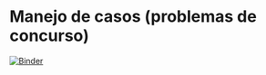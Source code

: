 # Manejo de casos (problemas de concurso)

[![Binder](https://mybinder.org/badge_logo.svg)](https://mybinder.org/v2/gh/jzaldivar/manejo-de-casos/HEAD?filepath=Manejo%20de%20casos%20(problemas%20de%20concurso).ipynb)